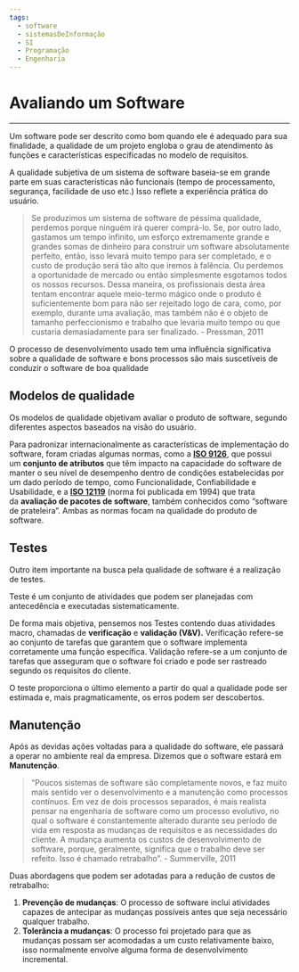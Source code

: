 ```yaml
---
tags:
  - software
  - sistemasDeInformação
  - SI
  - Programação
  - Engenharia
---
```

# Avaliando um Software
---

Um software pode ser descrito como bom quando ele é adequado para sua finalidade, a qualidade de um projeto engloba o grau de atendimento às funções e características especificadas no modelo de requisitos.

A qualidade subjetiva de um sistema de software baseia-se em grande parte em suas características não funcionais (tempo de processamento, segurança, facilidade de uso etc.) Isso reflete a experiência prática do usuário.

> Se produzimos um sistema de software de péssima qualidade, perdemos porque ninguém irá querer comprá-lo. Se, por outro lado, gastamos um tempo infinito, um esforço extremamente grande e grandes somas de dinheiro para construir um software absolutamente perfeito, então, isso levará muito tempo para ser completado, e o custo de produção será tão alto que iremos à falência. Ou perdemos a oportunidade de mercado ou então simplesmente esgotamos todos os nossos recursos. Dessa maneira, os profissionais desta área tentam encontrar aquele meio-termo mágico onde o produto é suficientemente bom para não ser rejeitado logo de cara, como, por exemplo, durante uma avaliação, mas também não é o objeto de tamanho perfeccionismo e trabalho que levaria muito tempo ou que custaria demasiadamente para ser finalizado.
> \- Pressman, 2011

O processo de desenvolvimento usado tem uma influência significativa sobre a qualidade de software e bons processos são mais suscetíveis de conduzir o software de boa qualidade

## Modelos de qualidade

Os modelos de qualidade objetivam avaliar o produto de software, segundo diferentes aspectos baseados na visão do usuário.

Para padronizar internacionalmente as características de implementação do software, foram criadas algumas normas, como a [**ISO 9126**](https://medium.com/@nicolasnmg/iso-9126-o-que-%C3%A9-e-por-que-%C3%A9-importante-para-a-qualidade-de-software-33faa81d2cf9), que possui um **conjunto de atributos** que têm impacto na capacidade do software de manter o seu nível de desempenho dentro de condições estabelecidas por um dado período de tempo, como Funcionalidade, Confiabilidade e Usabilidade, e a [**ISO 12119**](https://pt.linkedin.com/pulse/iso-12119-avalia%C3%A7%C3%A3o-de-pacotes-software-dani-cavalcanti) (norma foi publicada em 1994) que trata da **avaliação de pacotes de software**, também conhecidos como “software de prateleira”. Ambas as normas focam na qualidade do produto de software.

## Testes

Outro item importante na busca pela qualidade de software é a realização de testes.

Teste é um conjunto de atividades que podem ser planejadas com antecedência e executadas sistematicamente.

De forma mais objetiva, pensemos nos Testes contendo duas atividades macro, chamadas de **verificação** e **validação (V&V).** Verificação refere-se ao conjunto de tarefas que garantem que o software implementa corretamente uma função específica. Validação refere-se a um conjunto de tarefas que asseguram que o software foi criado e pode ser rastreado segundo os requisitos do cliente.

O teste proporciona o último elemento a partir do qual a qualidade pode ser estimada e, mais pragmaticamente, os erros podem ser descobertos.

## Manutenção

Após as devidas ações voltadas para a qualidade do software, ele passará a operar no ambiente real da empresa. Dizemos que o software estará em **Manutenção**.


>“Poucos sistemas de software são completamente novos, e faz muito mais sentido ver o desenvolvimento e a manutenção como processos contínuos. Em vez de dois processos separados, é mais realista pensar na engenharia de software como um processo evolutivo, no qual o software é constantemente alterado durante seu período de vida em resposta as mudanças de requisitos e as necessidades do cliente. A mudança aumenta os custos de desenvolvimento de software, porque, geralmente, significa que o trabalho deve ser refeito. Isso é chamado retrabalho”.
>\- Summerville, 2011

Duas abordagens que podem ser adotadas para a redução de custos de retrabalho:

1. **Prevenção de mudanças**: O processo de software inclui atividades capazes de antecipar as mudanças possíveis antes que seja necessário qualquer trabalho.
2. **Tolerância a mudanças**: O processo foi projetado para que as mudanças possam ser acomodadas a um custo relativamente baixo, isso normalmente envolve alguma forma de desenvolvimento incremental.